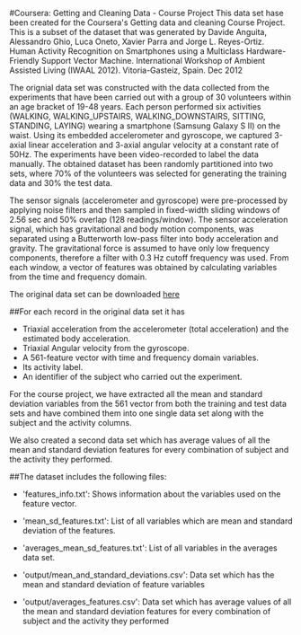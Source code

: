#Coursera: Getting and Cleaning Data - Course Project
This data set hase been created for the Coursera's Getting data and cleaning Course Project. This is a subset of the dataset that was generated by Davide Anguita, Alessandro Ghio, Luca Oneto, Xavier Parra and Jorge L. Reyes-Ortiz. Human Activity Recognition on Smartphones using a Multiclass Hardware-Friendly Support Vector Machine. International Workshop of Ambient Assisted Living (IWAAL 2012). Vitoria-Gasteiz, Spain. Dec 2012

The orignial data set was constructed with the data collected from the experiments that have been carried out with a group of 30 volunteers within an age bracket of 19-48 years. Each person performed six activities (WALKING, WALKING_UPSTAIRS, WALKING_DOWNSTAIRS, SITTING, STANDING, LAYING) wearing a smartphone (Samsung Galaxy S II) on the waist. Using its embedded accelerometer and gyroscope, we captured 3-axial linear acceleration and 3-axial angular velocity at a constant rate of 50Hz. The experiments have been video-recorded to label the data manually. The obtained dataset has been randomly partitioned into two sets, where 70% of the volunteers was selected for generating the training data and 30% the test data. 

The sensor signals (accelerometer and gyroscope) were pre-processed by applying noise filters and then sampled in fixed-width sliding windows of 2.56 sec and 50% overlap (128 readings/window). The sensor acceleration signal, which has gravitational and body motion components, was separated using a Butterworth low-pass filter into body acceleration and gravity. The gravitational force is assumed to have only low frequency components, therefore a filter with 0.3 Hz cutoff frequency was used. From each window, a vector of features was obtained by calculating variables from the time and frequency domain.

The original data set can be downloaded [here](https://d396qusza40orc.cloudfront.net/getdata%2Fprojectfiles%2FUCI%20HAR%20Dataset.zip)

##For each record in the original data set it has

- Triaxial acceleration from the accelerometer (total acceleration) and the estimated body acceleration.
- Triaxial Angular velocity from the gyroscope. 
- A 561-feature vector with time and frequency domain variables. 
- Its activity label. 
- An identifier of the subject who carried out the experiment.

For the course project, we have extracted all the mean and standard deviation variables from the 561 vector from both the training and test data sets and have combined them into one single data set along with the subject and the activity columns.

We also created a second data set which has average values of all the mean and standard deviation features for every combination of subject and the activity they performed. 

##The dataset includes the following files:

- 'features_info.txt': Shows information about the variables used on the feature vector.

- 'mean_sd_features.txt': List of all variables which are mean and standard deviation of the features.

- 'averages_mean_sd_features.txt': List of all variables in the averages data set.

- 'output/mean_and_standard_deviations.csv': Data set which has the mean and standard deviation of feature variables

- 'output/averages_features.csv': Data set which has average values of all the mean and standard deviation features for every combination of subject and the activity they performed

